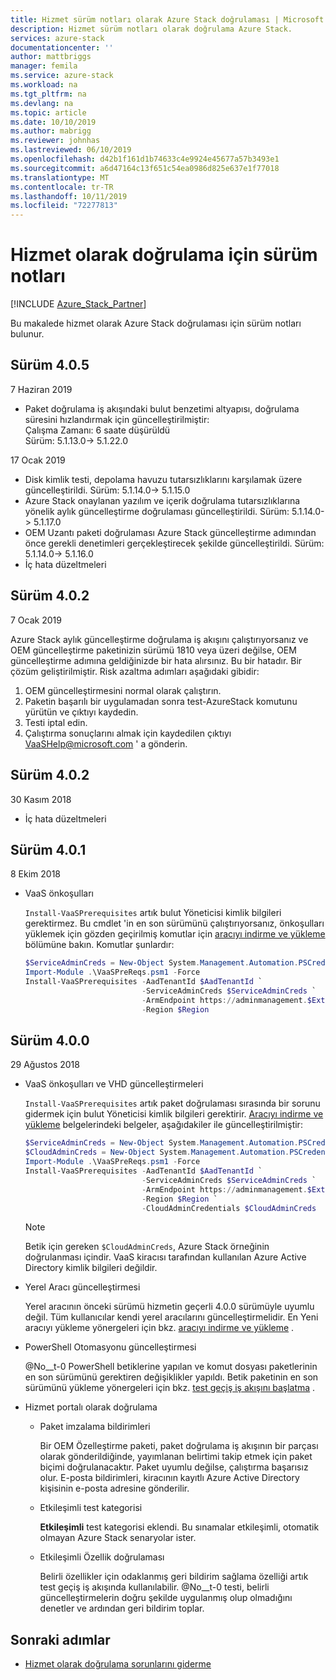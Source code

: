 ```yaml
---
title: Hizmet sürüm notları olarak Azure Stack doğrulaması | Microsoft Docs
description: Hizmet sürüm notları olarak doğrulama Azure Stack.
services: azure-stack
documentationcenter: ''
author: mattbriggs
manager: femila
ms.service: azure-stack
ms.workload: na
ms.tgt_pltfrm: na
ms.devlang: na
ms.topic: article
ms.date: 10/10/2019
ms.author: mabrigg
ms.reviewer: johnhas
ms.lastreviewed: 06/10/2019
ms.openlocfilehash: d42b1f161d1b74633c4e9924e45677a57b3493e1
ms.sourcegitcommit: a6d47164c13f651c54ea0986d825e637e1f77018
ms.translationtype: MT
ms.contentlocale: tr-TR
ms.lasthandoff: 10/11/2019
ms.locfileid: "72277813"
---
```

# <a name="release-notes-for-validation-as-a-service"></a>Hizmet olarak doğrulama için sürüm notları

[!INCLUDE [Azure_Stack_Partner](./includes/azure-stack-partner-appliesto.md)]

Bu makalede hizmet olarak Azure Stack doğrulaması için sürüm notları bulunur.

## <a name="version-405"></a>Sürüm 4.0.5

7 Haziran 2019

- Paket doğrulama iş akışındaki bulut benzetimi altyapısı, doğrulama süresini hızlandırmak için güncelleştirilmiştir:  
    Çalışma Zamanı: 6 saate düşürüldü  
    Sürüm: 5.1.13.0-> 5.1.22.0  


17 Ocak 2019

- Disk kimlik testi, depolama havuzu tutarsızlıklarını karşılamak üzere güncelleştirildi. Sürüm: 5.1.14.0-> 5.1.15.0
- Azure Stack onaylanan yazılım ve içerik doğrulama tutarsızlıklarına yönelik aylık güncelleştirme doğrulaması güncelleştirildi. Sürüm: 5.1.14.0-> 5.1.17.0
- OEM Uzantı paketi doğrulaması Azure Stack güncelleştirme adımından önce gerekli denetimleri gerçekleştirecek şekilde güncelleştirildi. Sürüm: 5.1.14.0-> 5.1.16.0
- İç hata düzeltmeleri

## <a name="version-402"></a>Sürüm 4.0.2

7 Ocak 2019

Azure Stack aylık güncelleştirme doğrulama iş akışını çalıştırıyorsanız ve OEM güncelleştirme paketinizin sürümü 1810 veya üzeri değilse, OEM güncelleştirme adımına geldiğinizde bir hata alırsınız. Bu bir hatadır. Bir çözüm geliştirilmiştir. Risk azaltma adımları aşağıdaki gibidir:

1. OEM güncelleştirmesini normal olarak çalıştırın.
2. Paketin başarılı bir uygulamadan sonra test-AzureStack komutunu yürütün ve çıktıyı kaydedin.
3. Testi iptal edin.
4. Çalıştırma sonuçlarını almak için kaydedilen çıktıyı VaaSHelp@microsoft.com ' a gönderin.

## <a name="version-402"></a>Sürüm 4.0.2

30 Kasım 2018

- İç hata düzeltmeleri

## <a name="version-401"></a>Sürüm 4.0.1

8 Ekim 2018

- VaaS önkoşulları

    `Install-VaaSPrerequisites` artık bulut Yöneticisi kimlik bilgileri gerektirmez. Bu cmdlet 'in en son sürümünü çalıştırıyorsanız, önkoşulları yüklemek için gözden geçirilmiş komutlar için [aracıyı indirme ve yükleme](azure-stack-vaas-local-agent.md#download-and-install-the-agent) bölümüne bakın. Komutlar şunlardır:

    ```powershell
    $ServiceAdminCreds = New-Object System.Management.Automation.PSCredential "<aadServiceAdminUser>", (ConvertTo-SecureString "<aadServiceAdminPassword>" -AsPlainText -Force)
    Import-Module .\VaaSPreReqs.psm1 -Force
    Install-VaaSPrerequisites -AadTenantId $AadTenantId `
                              -ServiceAdminCreds $ServiceAdminCreds `
                              -ArmEndpoint https://adminmanagement.$ExternalFqdn `
                              -Region $Region
    ```

## <a name="version-400"></a>Sürüm 4.0.0

29 Ağustos 2018

- VaaS önkoşulları ve VHD güncelleştirmeleri

    `Install-VaaSPrerequisites` artık paket doğrulaması sırasında bir sorunu gidermek için bulut Yöneticisi kimlik bilgileri gerektirir. [Aracıyı indirme ve yükleme](azure-stack-vaas-local-agent.md#download-and-install-the-agent) belgelerindeki belgeler, aşağıdakiler ile güncelleştirilmiştir:

    ```powershell
    $ServiceAdminCreds = New-Object System.Management.Automation.PSCredential "<aadServiceAdminUser>", (ConvertTo-SecureString "<aadServiceAdminPassword>" -AsPlainText -Force)
    $CloudAdminCreds = New-Object System.Management.Automation.PSCredential "<cloudAdminDomain\username>", (ConvertTo-SecureString "<cloudAdminPassword>" -AsPlainText -Force)
    Import-Module .\VaaSPreReqs.psm1 -Force
    Install-VaaSPrerequisites -AadTenantId $AadTenantId `
                              -ServiceAdminCreds $ServiceAdminCreds `
                              -ArmEndpoint https://adminmanagement.$ExternalFqdn `
                              -Region $Region `
                              -CloudAdminCredentials $CloudAdminCreds
    ```
    > [!NOTE]
    > Betik için gereken `$CloudAdminCreds`, Azure Stack örneğinin doğrulanması içindir. VaaS kiracısı tarafından kullanılan Azure Active Directory kimlik bilgileri değildir.

- Yerel Aracı güncelleştirmesi

    Yerel aracının önceki sürümü hizmetin geçerli 4.0.0 sürümüyle uyumlu değil. Tüm kullanıcılar kendi yerel aracılarını güncelleştirmelidir. En Yeni aracıyı yükleme yönergeleri için bkz. [aracıyı indirme ve yükleme](azure-stack-vaas-local-agent.md#download-and-install-the-agent) .

- PowerShell Otomasyonu güncelleştirmesi

    @No__t-0 PowerShell betiklerine yapılan ve komut dosyası paketlerinin en son sürümünü gerektiren değişiklikler yapıldı. Betik paketinin en son sürümünü yükleme yönergeleri için bkz. [test geçiş iş akışını başlatma](azure-stack-vaas-automate-with-powershell.md#launch-the-test-pass-workflow) .

- Hizmet portalı olarak doğrulama

  - Paket imzalama bildirimleri

    Bir OEM Özelleştirme paketi, paket doğrulama iş akışının bir parçası olarak gönderildiğinde, yayımlanan belirtimi takip etmek için paket biçimi doğrulanacaktır. Paket uyumlu değilse, çalıştırma başarısız olur. E-posta bildirimleri, kiracının kayıtlı Azure Active Directory kişisinin e-posta adresine gönderilir.

  - Etkileşimli test kategorisi

    **Etkileşimli** test kategorisi eklendi. Bu sınamalar etkileşimli, otomatik olmayan Azure Stack senaryolar ister.

  - Etkileşimli Özellik doğrulaması

    Belirli özellikler için odaklanmış geri bildirim sağlama özelliği artık test geçiş iş akışında kullanılabilir. @No__t-0 testi, belirli güncelleştirmelerin doğru şekilde uygulanmış olup olmadığını denetler ve ardından geri bildirim toplar.

## <a name="next-steps"></a>Sonraki adımlar

- [Hizmet olarak doğrulama sorunlarını giderme](azure-stack-vaas-troubleshoot.md)
